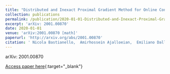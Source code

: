```yaml
---
title: "Distributed and Inexact Proximal Gradient Method for Online Convex Optimization"
collection: publications
permalink: /publication/2020-01-01-Distributed-and-Inexact-Proximal-Gradient-Method-for-Online-Convex-Optimization
excerpt: 'arXiv: 2001.00870'
date: 2020-01-01
venue: 'arXiv:2001.00870 [math]'
paperurl: 'http://arxiv.org/abs/2001.00870'
citation: ' Nicola Bastianello,  Amirhossein Ajalloeian,  Emiliano Dall&apos;Anese, &quot;Distributed and Inexact Proximal Gradient Method for Online Convex Optimization.&quot; arXiv:2001.00870 [math], 2020.'
---
```

arXiv: 2001.00870

[Access paper here](http://arxiv.org/abs/2001.00870){:target="_blank"}
